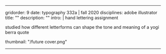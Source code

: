 ---

gridorder: 9
date: typography 332a | fall 2020
disciplines: adobe illustrator
title: ""
description: ""
intro: |
 hand lettering assignment <br>
 
 studied how different letterforms can shape the tone and meaning of a yogi berra quote

thumbnail: "/future cover.png"

---